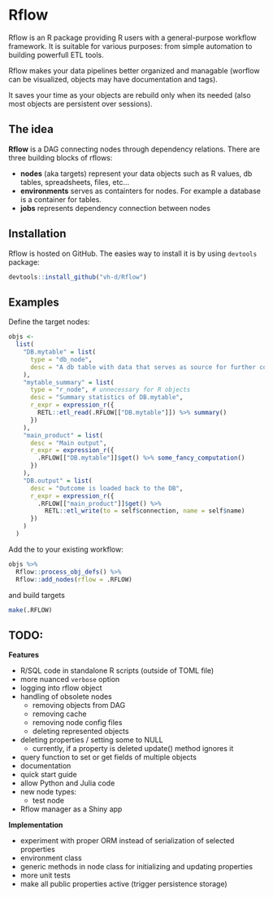 
<!-- README.md is generated from README.Rmd. Please edit that file -->

# Rflow

Rflow is an R package providing R users with a general-purpose workflow
framework. It is suitable for various purposes: from simple automation
to building powerfull ETL tools.

Rflow makes your data pipelines better organized and managable (worflow
can be visualized, objects may have documentation and tags).

It saves your time as your objects are rebuild only when its needed
(also most objects are persistent over sessions).

## The idea

**Rflow** is a DAG connecting nodes through dependency relations. There
are three building blocks of rflows:

  - **nodes** (aka targets) represent your data objects such as R
    values, db tables, spreadsheets, files, etc…
  - **environments** serves as containters for nodes. For example a
    database is a container for tables.
  - **jobs** represents dependency connection between nodes

## Installation

Rflow is hosted on GitHub. The easies way to install it is by using
`devtools` package:

``` r
devtools::install_github("vh-d/Rflow")
```

## Examples

Define the target nodes:

``` r
objs <- 
  list(
    "DB.mytable" = list(
      type = "db_node",
      desc = "A db table with data that serves as source for further computation"
    ),
    "mytable_summary" = list(
      type = "r_node", # unnecessary for R objects
      desc = "Summary statistics of DB.mytable",
      r_expr = expression_r({
        RETL::etl_read(.RFLOW[["DB.mytable"]]) %>% summary()
      })
    ),
    "main_product" = list(
      desc = "Main output",
      r_expr = expression_r({
        .RFLOW[["DB.mytable"]]$get() %>% some_fancy_computation()
      })
    ), 
    "DB.output" = list(
      desc = "Outcome is loaded back to the DB",
      r_expr = expression_r({
        .RFLOW[["main_product"]]$get() %>%
          RETL::etl_write(to = self$connection, name = self$name)
      })
    )
  ) 
```

Add the to your existing workflow:

``` r
objs %>% 
  Rflow::process_obj_defs() %>% 
  Rflow::add_nodes(rflow = .RFLOW)
```

and build targets

``` r
make(.RFLOW)
```

## TODO:

**Features**

  - R/SQL code in standalone R scripts (outside of TOML file)
  - more nuanced `verbose` option
  - logging into rflow object
  - handling of obsolete nodes
      - removing objects from DAG
      - removing cache
      - removing node config files
      - deleting represented objects
  - deleting properties / setting some to NULL
      - currently, if a property is deleted update() method ignores it
  - query function to set or get fields of multiple objects
  - documentation
  - quick start guide
  - allow Python and Julia code
  - new node types:
      - test node
  - Rflow manager as a Shiny app

**Implementation**

  - experiment with proper ORM instead of serialization of selected
    properties
  - environment class
  - generic methods in node class for initializing and updating
    properties
  - more unit tests
  - make all public properties active (trigger persistence storage)
